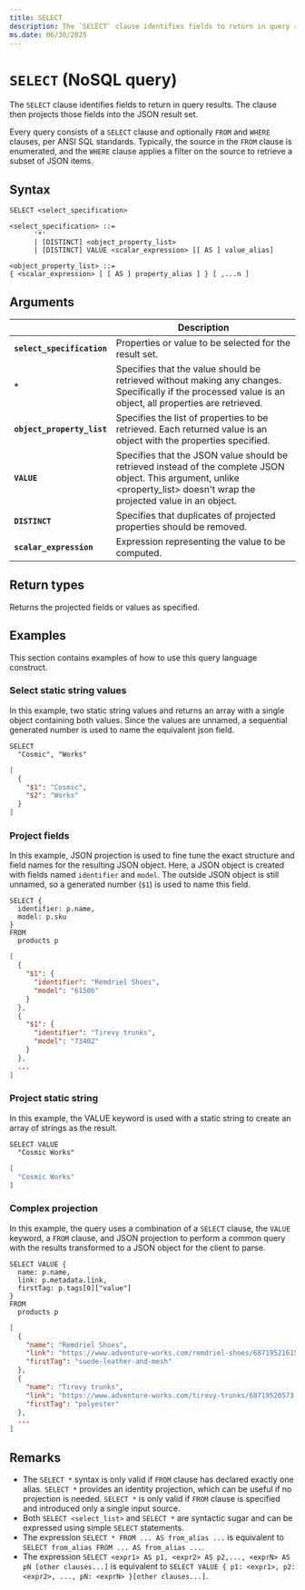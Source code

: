 ```yaml
---
title: SELECT
description: The `SELECT` clause identifies fields to return in query results. The clause then projects those fields into the JSON result set.
ms.date: 06/30/2025
---
```


# `SELECT` (NoSQL query)

The `SELECT` clause identifies fields to return in query results. The clause then projects those fields into the JSON result set.

Every query consists of a `SELECT` clause and optionally `FROM` and `WHERE` clauses, per ANSI SQL standards. Typically, the source in the `FROM` clause is enumerated, and the `WHERE` clause applies a filter on the source to retrieve a subset of JSON items.

## Syntax

```nosql
SELECT <select_specification>  

<select_specification> ::=
      '*'
      | [DISTINCT] <object_property_list>
      | [DISTINCT] VALUE <scalar_expression> [[ AS ] value_alias]  
  
<object_property_list> ::=
{ <scalar_expression> [ [ AS ] property_alias ] } [ ,...n ]
```

## Arguments

| | Description |
| --- | --- |
| **`select_specification`** | Properties or value to be selected for the result set. |
| **`*`** | Specifies that the value should be retrieved without making any changes. Specifically if the processed value is an object, all properties are retrieved. |
| **`object_property_list`** | Specifies the list of properties to be retrieved. Each returned value is an object with the properties specified. |
| **`VALUE`** | Specifies that the JSON value should be retrieved instead of the complete JSON object. This argument, unlike <property_list> doesn't wrap the projected value in an object. |
| **`DISTINCT`** | Specifies that duplicates of projected properties should be removed. |
| **`scalar_expression`** | Expression representing the value to be computed. |

## Return types

Returns the projected fields or values as specified.

## Examples

This section contains examples of how to use this query language construct.

### Select static string values

In this example,  two static string values and returns an array with a single object containing both values. Since the values are unnamed, a sequential generated number is used to name the equivalent json field.

```nosql
SELECT
  "Cosmic", "Works"
```

```json
[
  {
    "$1": "Cosmic",
    "$2": "Works"
  }
]
```

### Project fields

In this example, JSON projection is used to fine tune the exact structure and field names for the resulting JSON object. Here, a JSON object is created with fields named `identifier` and `model`. The outside JSON object is still unnamed, so a generated number (`$1`) is used to name this field.

```nosql
SELECT {
  identifier: p.name,
  model: p.sku
}
FROM
  products p
```

```json
[
  {
    "$1": {
      "identifier": "Remdriel Shoes",
      "model": "61506"
    }
  },
  {
    "$1": {
      "identifier": "Tirevy trunks",
      "model": "73402"
    }
  },
  ...
]
```

### Project static string

In this example, the VALUE keyword is used with a static string to create an array of strings as the result.

```nosql
SELECT VALUE
  "Cosmic Works"
```

```json
[
  "Cosmic Works"
]
```

### Complex projection

In this example, the query uses a combination of a `SELECT` clause, the `VALUE` keyword, a `FROM` clause, and JSON projection to perform a common query with the results transformed to a JSON object for the client to parse.

```nosql
SELECT VALUE {
  name: p.name,
  link: p.metadata.link,
  firstTag: p.tags[0]["value"]
}
FROM
  products p
```

```json
[
  {
    "name": "Remdriel Shoes",
    "link": "https://www.adventure-works.com/remdriel-shoes/68719521615.p",
    "firstTag": "suede-leather-and-mesh"
  },
  {
    "name": "Tirevy trunks",
    "link": "https://www.adventure-works.com/tirevy-trunks/68719520573.p",
    "firstTag": "polyester"
  },
  ...
]
```

## Remarks

- The `SELECT *` syntax is only valid if `FROM` clause has declared exactly one alias. `SELECT *` provides an identity projection, which can be useful if no projection is needed. `SELECT *` is only valid if `FROM` clause is specified and introduced only a single input source.
- Both `SELECT <select_list>` and `SELECT *` are syntactic sugar and can be expressed using simple `SELECT` statements.
- The expression `SELECT * FROM ... AS from_alias ...` is equivalent to `SELECT from_alias FROM ... AS from_alias ...`.
- The expression `SELECT <expr1> AS p1, <expr2> AS p2,..., <exprN> AS pN [other clauses...]` is equivalent to `SELECT VALUE { p1: <expr1>, p2: <expr2>, ..., pN: <exprN> }[other clauses...]`.
